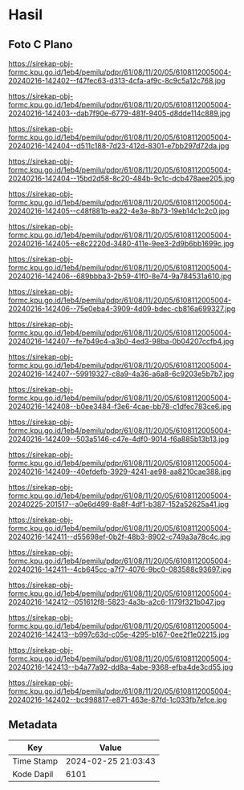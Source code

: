 # Hasil

## Foto C Plano

https://sirekap-obj-formc.kpu.go.id/1eb4/pemilu/pdpr/61/08/11/20/05/6108112005004-20240216-142402--f47fec63-d313-4cfa-af9c-8c9c5a12c768.jpg

https://sirekap-obj-formc.kpu.go.id/1eb4/pemilu/pdpr/61/08/11/20/05/6108112005004-20240216-142403--dab7f90e-6779-481f-9405-d8dde114c889.jpg

https://sirekap-obj-formc.kpu.go.id/1eb4/pemilu/pdpr/61/08/11/20/05/6108112005004-20240216-142404--d511c188-7d23-412d-8301-e7bb297d72da.jpg

https://sirekap-obj-formc.kpu.go.id/1eb4/pemilu/pdpr/61/08/11/20/05/6108112005004-20240216-142404--15bd2d58-8c20-484b-9c1c-dcb478aee205.jpg

https://sirekap-obj-formc.kpu.go.id/1eb4/pemilu/pdpr/61/08/11/20/05/6108112005004-20240216-142405--c48f881b-ea22-4e3e-8b73-19eb14c1c2c0.jpg

https://sirekap-obj-formc.kpu.go.id/1eb4/pemilu/pdpr/61/08/11/20/05/6108112005004-20240216-142405--e8c2220d-3480-411e-9ee3-2d9b6bb1699c.jpg

https://sirekap-obj-formc.kpu.go.id/1eb4/pemilu/pdpr/61/08/11/20/05/6108112005004-20240216-142406--689bbba3-2b59-41f0-8e74-9a784531a610.jpg

https://sirekap-obj-formc.kpu.go.id/1eb4/pemilu/pdpr/61/08/11/20/05/6108112005004-20240216-142406--75e0eba4-3909-4d09-bdec-cb816a699327.jpg

https://sirekap-obj-formc.kpu.go.id/1eb4/pemilu/pdpr/61/08/11/20/05/6108112005004-20240216-142407--fe7b49c4-a3b0-4ed3-98ba-0b04207ccfb4.jpg

https://sirekap-obj-formc.kpu.go.id/1eb4/pemilu/pdpr/61/08/11/20/05/6108112005004-20240216-142407--59919327-c8a9-4a36-a6a8-6c9203e5b7b7.jpg

https://sirekap-obj-formc.kpu.go.id/1eb4/pemilu/pdpr/61/08/11/20/05/6108112005004-20240216-142408--b0ee3484-f3e6-4cae-bb78-c1dfec783ce6.jpg

https://sirekap-obj-formc.kpu.go.id/1eb4/pemilu/pdpr/61/08/11/20/05/6108112005004-20240216-142409--503a5146-c47e-4df0-9014-f6a885b13b13.jpg

https://sirekap-obj-formc.kpu.go.id/1eb4/pemilu/pdpr/61/08/11/20/05/6108112005004-20240216-142409--40efdefb-3929-4241-ae98-aa8210cae388.jpg

https://sirekap-obj-formc.kpu.go.id/1eb4/pemilu/pdpr/61/08/11/20/05/6108112005004-20240225-201517--a0e6d499-8a8f-4df1-b387-152a52625a41.jpg

https://sirekap-obj-formc.kpu.go.id/1eb4/pemilu/pdpr/61/08/11/20/05/6108112005004-20240216-142411--d55698ef-0b2f-48b3-8902-c749a3a78c4c.jpg

https://sirekap-obj-formc.kpu.go.id/1eb4/pemilu/pdpr/61/08/11/20/05/6108112005004-20240216-142411--4cb645cc-a7f7-4076-9bc0-083588c93697.jpg

https://sirekap-obj-formc.kpu.go.id/1eb4/pemilu/pdpr/61/08/11/20/05/6108112005004-20240216-142412--051612f8-5823-4a3b-a2c6-1179f321b047.jpg

https://sirekap-obj-formc.kpu.go.id/1eb4/pemilu/pdpr/61/08/11/20/05/6108112005004-20240216-142413--b997c63d-c05e-4295-b167-0ee2f1e02215.jpg

https://sirekap-obj-formc.kpu.go.id/1eb4/pemilu/pdpr/61/08/11/20/05/6108112005004-20240216-142413--b4a77a92-dd8a-4abe-9368-efba4de3cd55.jpg

https://sirekap-obj-formc.kpu.go.id/1eb4/pemilu/pdpr/61/08/11/20/05/6108112005004-20240216-142402--bc998817-e871-463e-87fd-1c033fb7efce.jpg


## Metadata

| Key        | Value               |
| ---------- | ------------------- |
| Time Stamp | 2024-02-25 21:03:43 |
| Kode Dapil | 6101                |



